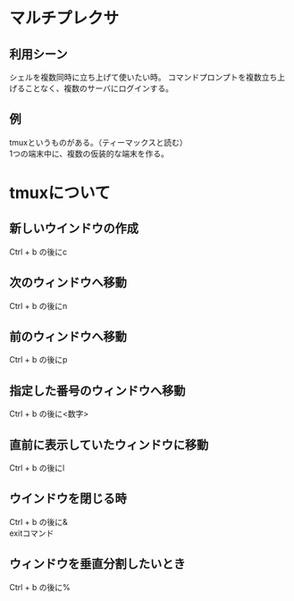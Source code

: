 # マルチプレクサ
## 利用シーン
シェルを複数同時に立ち上げて使いたい時。
コマンドプロンプトを複数立ち上げることなく、複数のサーバにログインする。

## 例
tmuxというものがある。（ティーマックスと読む）  
1つの端末中に、複数の仮装的な端末を作る。  


# tmuxについて

## 新しいウインドウの作成
Ctrl + b の後にc

## 次のウィンドウへ移動
Ctrl + b の後にn

## 前のウィンドウへ移動
Ctrl + b の後にp

## 指定した番号のウィンドウへ移動
Ctrl + b の後に<数字>

## 直前に表示していたウィンドウに移動
Ctrl + b の後にl

## ウインドウを閉じる時
Ctrl + b の後に&  
exitコマンド

## ウィンドウを垂直分割したいとき
Ctrl + b の後に%



